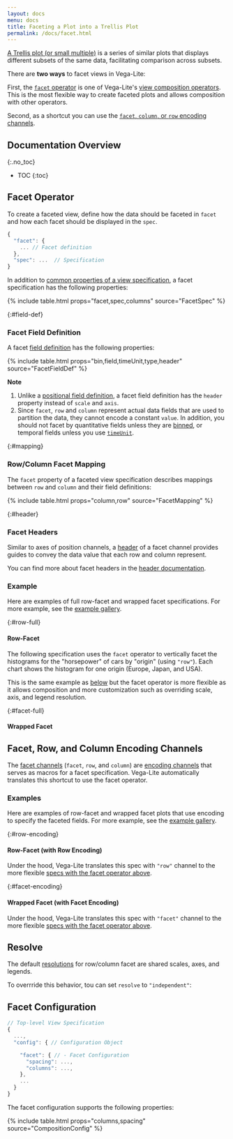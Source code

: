 ```yaml
---
layout: docs
menu: docs
title: Faceting a Plot into a Trellis Plot
permalink: /docs/facet.html
---
```


[A Trellis plot (or small multiple)](https://en.wikipedia.org/wiki/Small_multiple) is a series of similar plots that displays different subsets of the same data, facilitating comparison across subsets.

There are **two ways** to facet views in Vega-Lite:

First, the [`facet` operator](#facet-operator) is one of Vega-Lite's [view composition operators](composition.html). This is the most flexible way to create faceted plots and allows composition with other operators.

Second, as a shortcut you can use the [`facet`, `column`, or `row` encoding channels](#facet-channels).

## Documentation Overview

{:.no_toc}

<!-- prettier-ignore -->
- TOC
{:toc}

## Facet Operator

To create a faceted view, define how the data should be faceted in `facet` and how each facet should be displayed in the `spec`.

```js
{
  "facet": {
    ... // Facet definition
  },
  "spec": ...  // Specification
}
```

In addition to [common properties of a view specification](spec.html#common), a facet specification has the following properties:

{% include table.html props="facet,spec,columns" source="FacetSpec" %}

{:#field-def}

### Facet Field Definition

A facet [field definition](encoding.html#field-def) has the following properties:

{% include table.html props="bin,field,timeUnit,type,header" source="FacetFieldDef" %}

**Note**

1. Unlike a [positional field definition](https://vega.github.io/vega-lite/docs/encoding.html#position-field-def), a facet field definition has the `header` property instead of `scale` and `axis`.
2. Since `facet`, `row` and `column` represent actual data fields that are used to partition the data, they cannot encode a constant `value`. In addition, you should not facet by quantitative fields unless they are [binned](bin.html), or temporal fields unless you use [`timeUnit`](timeunit.html).

{:#mapping}

### Row/Column Facet Mapping

The `facet` property of a faceted view specification describes mappings between `row` and `column` and their field definitions:

{% include table.html props="column,row" source="FacetMapping" %}

{:#header}

### Facet Headers

Similar to axes of position channels, a [header](header.html) of a facet channel provides guides to convey the data value that each row and column represent.

You can find more about facet headers in the [header documentation](header.html).

### Example

Here are examples of full row-facet and wrapped facet specifications. For more example, see the [example gallery]({{site.baseurl}}/examples/#trellis).

{:#row-full}

#### Row-Facet

The following specification uses the `facet` operator to vertically facet the histograms for the "horsepower" of cars by "origin" (using `"row"`). Each chart shows the histogram for one origin (Europe, Japan, and USA).

<span class="vl-example" data-dir="normalized" data-name="trellis_bar_histogram_normalized"></span>

This is the same example as [below](#row-encoding) but the facet operator is more flexible as it allows composition and more customization such as overriding scale, axis, and legend resolution.

{:#facet-full}

#### Wrapped Facet

<span class="vl-example" data-name="trellis_barley"></span>

## Facet, Row, and Column Encoding Channels

The [facet channels](encoding.html#facet) (`facet`, `row`, and `column`) are [encoding channels](encoding.html#channels) that serves as macros for a facet specification. Vega-Lite automatically translates this shortcut to use the facet operator.

### Examples

Here are examples of row-facet and wrapped facet plots that use encoding to specify the faceted fields. For more example, see the [example gallery]({{site.baseurl}}/examples/#trellis).

{:#row-encoding}

#### Row-Facet (with Row Encoding)

<span class="vl-example" data-name="trellis_bar_histogram"></span>

Under the hood, Vega-Lite translates this spec with `"row"` channel to the more flexible [specs with the facet operator above](#row-full).

{:#facet-encoding}

#### Wrapped Facet (with Facet Encoding)

<span class="vl-example" data-name="trellis_barley"></span>

Under the hood, Vega-Lite translates this spec with `"facet"` channel to the more flexible [specs with the facet operator above](#facet-full).

## Resolve

The default [resolutions](resolve.html) for row/column facet are shared scales, axes, and legends.

To overrride this behavior, tou can set `resolve` to `"independent"`:

<span class="vl-example" data-name="trellis_barley_independent"></span>

## Facet Configuration

```js
// Top-level View Specification
{
  ...,
  "config": { // Configuration Object

    "facet": { // - Facet Configuration
      "spacing": ...,
      "columns": ...,
    },
    ...
  }
}
```

The facet configuration supports the following properties:

{% include table.html props="columns,spacing" source="CompositionConfig" %}
